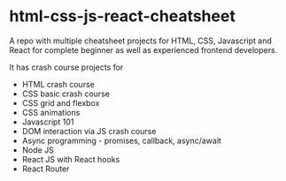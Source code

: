 # html-css-js-react-cheatsheet
A repo with multiple cheatsheet projects for HTML, CSS, Javascript and React for complete beginner as well as experienced frontend developers.

It has crash course projects for
 - HTML crash course
 - CSS basic crash course
 - CSS grid and flexbox
 - CSS animations
 - Javascript 101
 - DOM interaction via JS crash course
 - Async programming - promises, callback, async/await
 - Node JS
 - React JS with React hooks
 - React Router

